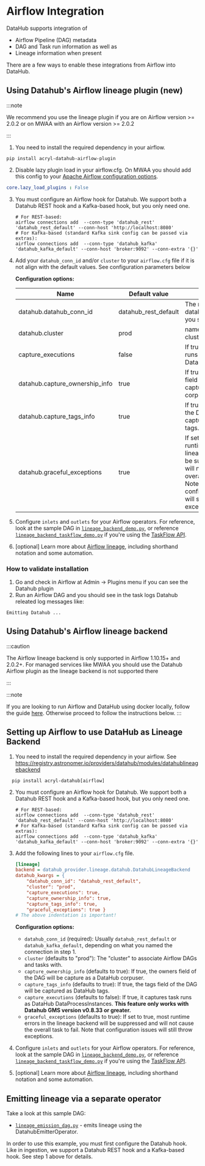 # Airflow Integration

DataHub supports integration of

- Airflow Pipeline (DAG) metadata
- DAG and Task run information as well as
- Lineage information when present

There are a few ways to enable these integrations from Airflow into DataHub.

## Using Datahub's Airflow lineage plugin (new)

:::note

We recommend you use the lineage plugin if you are on Airflow version >= 2.0.2 or on MWAA with an Airflow version >= 2.0.2

:::

1. You need to install the required dependency in your airflow.

  ```shell
  pip install acryl-datahub-airflow-plugin
  ```

2. Disable lazy plugin load in your airflow.cfg.
   On MWAA you should add this config to your [Apache Airflow configuration options](https://docs.aws.amazon.com/mwaa/latest/userguide/configuring-env-variables.html#configuring-2.0-airflow-override).

  ```yaml
  core.lazy_load_plugins : False
  ```

3. You must configure an Airflow hook for Datahub. We support both a Datahub REST hook and a Kafka-based hook, but you only need one.

   ```shell
   # For REST-based:
   airflow connections add  --conn-type 'datahub_rest' 'datahub_rest_default' --conn-host 'http://localhost:8080'
   # For Kafka-based (standard Kafka sink config can be passed via extras):
   airflow connections add  --conn-type 'datahub_kafka' 'datahub_kafka_default' --conn-host 'broker:9092' --conn-extra '{}'
   ```

4. Add your `datahub_conn_id` and/or `cluster` to your `airflow.cfg` file if it is not align with the default values. See configuration parameters below

    **Configuration options:**

    |Name   | Default value   | Description   |
    |---|---|---|
    | datahub.datahub_conn_id | datahub_rest_default  | The name of the datahub connection you set in step 1.  |
    | datahub.cluster |  prod | name of the airflow cluster  |
    | capture_executions | false | If true, it captures task runs as DataHub DataProcessInstances.  |
    | datahub.capture_ownership_info | true  |  If true, the owners field of the DAG will be capture as a DataHub corpuser.   |
    | datahub.capture_tags_info  | true   | If true, the tags field of the DAG will be captured as DataHub tags.  |
    | datahub.graceful_exceptions  | true  | If set to true, most runtime errors in the lineage backend will be suppressed and will not cause the overall task to fail. Note that configuration issues will still throw exceptions.|

5. Configure `inlets` and `outlets` for your Airflow operators. For reference, look at the sample DAG in [`lineage_backend_demo.py`](../../metadata-ingestion/src/datahub_provider/example_dags/lineage_backend_demo.py), or reference [`lineage_backend_taskflow_demo.py`](../../metadata-ingestion/src/datahub_provider/example_dags/lineage_backend_taskflow_demo.py) if you're using the [TaskFlow API](https://airflow.apache.org/docs/apache-airflow/stable/concepts/taskflow.html).
6. [optional] Learn more about [Airflow lineage](https://airflow.apache.org/docs/apache-airflow/stable/lineage.html), including shorthand notation and some automation.

### How to validate installation

  1. Go and check in Airflow at Admin -> Plugins menu if you can see the Datahub plugin
  2. Run an Airflow DAG and you should see in the task logs Datahub releated log messages like:

  ```
  Emitting Datahub ...
  ```

## Using Datahub's Airflow lineage backend

:::caution

The Airflow lineage backend is only supported in Airflow 1.10.15+ and 2.0.2+.
For managed services like MWAA you should use the Datahub Airflow plugin as the lineage backend is not supported there

:::

:::note

If you are looking to run Airflow and DataHub using docker locally, follow the guide [here](../../docker/airflow/local_airflow.md). Otherwise proceed to follow the instructions below.
:::

## Setting up Airflow to use DataHub as Lineage Backend

1. You need to install the required dependency in your airflow. See <https://registry.astronomer.io/providers/datahub/modules/datahublineagebackend>

```shell
  pip install acryl-datahub[airflow]
```

2. You must configure an Airflow hook for Datahub. We support both a Datahub REST hook and a Kafka-based hook, but you only need one.

   ```shell
   # For REST-based:
   airflow connections add  --conn-type 'datahub_rest' 'datahub_rest_default' --conn-host 'http://localhost:8080'
   # For Kafka-based (standard Kafka sink config can be passed via extras):
   airflow connections add  --conn-type 'datahub_kafka' 'datahub_kafka_default' --conn-host 'broker:9092' --conn-extra '{}'
   ```

3. Add the following lines to your `airflow.cfg` file.

   ```ini
   [lineage]
   backend = datahub_provider.lineage.datahub.DatahubLineageBackend
   datahub_kwargs = {
       "datahub_conn_id": "datahub_rest_default",
       "cluster": "prod",
       "capture_executions": true,
       "capture_ownership_info": true,
       "capture_tags_info": true,
       "graceful_exceptions": true }
   # The above indentation is important!
   ```

   **Configuration options:**
   - `datahub_conn_id` (required): Usually `datahub_rest_default` or `datahub_kafka_default`, depending on what you named the connection in step 1.
   - `cluster` (defaults to "prod"): The "cluster" to associate Airflow DAGs and tasks with.
   - `capture_ownership_info` (defaults to true): If true, the owners field of the DAG will be capture as a DataHub corpuser.
   - `capture_tags_info` (defaults to true): If true, the tags field of the DAG will be captured as DataHub tags.
   - `capture_executions` (defaults to false): If true, it captures task runs as DataHub DataProcessInstances. **This feature only works with Datahub GMS version v0.8.33 or greater.**
   - `graceful_exceptions` (defaults to true): If set to true, most runtime errors in the lineage backend will be suppressed and will not cause the overall task to fail. Note that configuration issues will still throw exceptions.
4. Configure `inlets` and `outlets` for your Airflow operators. For reference, look at the sample DAG in [`lineage_backend_demo.py`](../../metadata-ingestion/src/datahub_provider/example_dags/lineage_backend_demo.py), or reference [`lineage_backend_taskflow_demo.py`](../../metadata-ingestion/src/datahub_provider/example_dags/lineage_backend_taskflow_demo.py) if you're using the [TaskFlow API](https://airflow.apache.org/docs/apache-airflow/stable/concepts/taskflow.html).
5. [optional] Learn more about [Airflow lineage](https://airflow.apache.org/docs/apache-airflow/stable/lineage.html), including shorthand notation and some automation.

## Emitting lineage via a separate operator

Take a look at this sample DAG:

- [`lineage_emission_dag.py`](../../metadata-ingestion/src/datahub_provider/example_dags/lineage_emission_dag.py) - emits lineage using the DatahubEmitterOperator.

In order to use this example, you must first configure the Datahub hook. Like in ingestion, we support a Datahub REST hook and a Kafka-based hook. See step 1 above for details.
